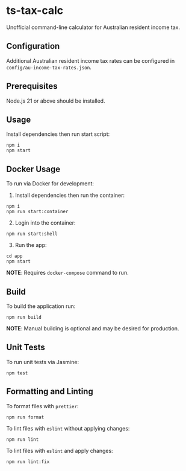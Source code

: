 # ts-tax-calc
Unofficial command-line calculator for Australian resident income tax.

## Configuration
Additional Australian resident income tax rates can be configured in `config/au-income-tax-rates.json`.

## Prerequisites
Node.js 21 or above should be installed.

## Usage
Install dependencies then run start script:
```
npm i
npm start
```

## Docker Usage

To run via Docker for development:
1. Install dependencies then run the container:
```
npm i
npm run start:container
```
2. Login into the container:
```
npm run start:shell
```
3. Run the app:
```
cd app
npm start
```

__NOTE__: Requires `docker-compose` command to run.

## Build
To build the application run:
```
npm run build
```
__NOTE__: Manual building is optional and may be desired for production.

## Unit Tests
To run unit tests via Jasmine:
```
npm test
```

## Formatting and Linting
To format files with `prettier`:
```
npm run format
```
To lint files with `eslint` without applying changes:
```
npm run lint
```
To lint files with `eslint` and apply changes:
```
npm run lint:fix
```